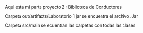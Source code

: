Aqui esta mi parte 
proyecto 2 : Biblioteca de Conductores

Carpeta out/artifacts/Laboratorio 1 jar se encuentra el archivo .Jar

Carpeta src/main se ecuentran las carpetas con todas las clases
